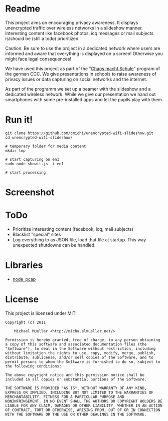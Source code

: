 # Readme

This project aims on encouraging privacy awareness. It displays unencrypted 
traffic over wireless networks in a slideshow manner.
Interesting content like facebook photos, icq messages or mail subjects 
is/should be (still a todo) prioritized.

Caution: Be sure to use the project in a dedicated network where users are
informed and aware that everything is displayed on a screen! 
Otherwise you might face legal consequences!

We have used this project as part of the "[Chaos macht Schule](http://ulm.ccc.de/ChaosMachtSchule)" 
program of the german CCC. We give presentations in schools to raise awareness 
of privacy issues or data capturing on social networks and the internet.

As part of the programm we set up a beamer with the slideshow and a dedicated 
wireless network. While we give our presentation we hand out smartphones with
some pre-installed apps and let the pupils play with them.
		
		
# Run it!

	git clone https://github.com/cmichi/unencrypted-wifi-slideshow.git
	cd unencrypted-wifi-slideshow/
	
	# temporary folder for media content
	mkdir tmp 
	
	# start capturing on en1
	sudo node showit.js -i en1
	
	# start processing	


# Screenshot


# ToDo

 * Prioritize interesting content (facebook, icq, mail subjects)
 * Blacklist "special" sites
 * Log everything to as JSON file, load that file at startup.
   This way unexpected shutdowns can be handled.


# Libraries

 * [node_pcap](https://github.com/mranney/node_pcap)


# License

This project is licensed under MIT:

	Copyright (c) 2011 
	
		Michael Mueller <http://micha.elmueller.net/>
	
	Permission is hereby granted, free of charge, to any person obtaining
	a copy of this software and associated documentation files (the
	"Software"), to deal in the Software without restriction, including
	without limitation the rights to use, copy, modify, merge, publish,
	distribute, sublicense, and/or sell copies of the Software, and to
	permit persons to whom the Software is furnished to do so, subject to
	the following conditions:

	The above copyright notice and this permission notice shall be
	included in all copies or substantial portions of the Software.

	THE SOFTWARE IS PROVIDED "AS IS", WITHOUT WARRANTY OF ANY KIND,
	EXPRESS OR IMPLIED, INCLUDING BUT NOT LIMITED TO THE WARRANTIES OF
	MERCHANTABILITY, FITNESS FOR A PARTICULAR PURPOSE AND
	NONINFRINGEMENT. IN NO EVENT SHALL THE AUTHORS OR COPYRIGHT HOLDERS BE
	LIABLE FOR ANY CLAIM, DAMAGES OR OTHER LIABILITY, WHETHER IN AN ACTION
	OF CONTRACT, TORT OR OTHERWISE, ARISING FROM, OUT OF OR IN CONNECTION
	WITH THE SOFTWARE OR THE USE OR OTHER DEALINGS IN THE SOFTWARE.
